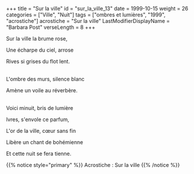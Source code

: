 +++
title = "Sur la ville"
id = "sur_la_ville_13"
date = 1999-10-15
weight = 26
categories = ["Ville", "Nuit"]
tags = ["ombres et lumières", "1999", "acrostiche"]
acrostiche = "Sur la ville"
LastModifierDisplayName = "Barbara Post"
verseLength = 8
+++

Sur la ville la brume rose,

Une écharpe du ciel, arrose

Rives si grises du flot lent.

 \
L'ombre des murs, silence blanc

Amène un voile au réverbère.

 \
Voici minuit, bris de lumière

Ivres, s'envole ce parfum,

L'or de la ville, cœur sans fin

Libère un chant de bohémienne

Et cette nuit se fera tienne.

{{% notice style="primary" %}}
Acrostiche : Sur la ville
{{% /notice %}}
